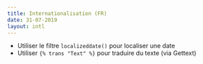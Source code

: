 ```yaml
---
title: Internationalisation (FR)
date: 31-07-2019
layout: intl
---
```

<!-- break -->
- Utiliser le filtre `localizeddate()` pour localiser une date
- Utiliser `{% trans "Text" %}` pour traduire du texte (via Gettext)
